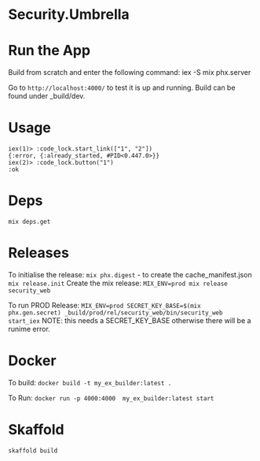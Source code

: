 # Security.Umbrella

# Run the App
Build from scratch and enter the following command:
    iex -S mix phx.server

Go to `http://localhost:4000/` to test it is up and running. Build can be found under _build/dev.

# Usage
    iex(1)> :code_lock.start_link(["1", "2"])
    {:error, {:already_started, #PID<0.447.0>}}
    iex(2)> :code_lock.button("1")
    :ok

# Deps
`mix deps.get`

# Releases
To initialise the release:
`mix phx.digest`     - to create the cache_manifest.json
`mix release.init`
Create the mix release:
`MIX_ENV=prod mix release security_web`

To run PROD Release:
`MIX_ENV=prod SECRET_KEY_BASE=$(mix phx.gen.secret) _build/prod/rel/security_web/bin/security_web start_iex`
NOTE: this needs a SECRET_KEY_BASE otherwise there will be a runime error.

# Docker
To build:
`docker build -t my_ex_builder:latest .`

To Run:
`docker run -p 4000:4000  my_ex_builder:latest start`

# Skaffold
`skaffold build`